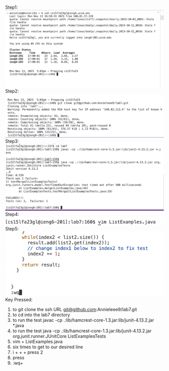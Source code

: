Step1:
![Image](step1.png)
Step2:
![Image](step2.png)
Step3:
![Image](step3.png)
Step4:
![Image](step4.png)
Step5:
![Image](step5.png)
Key Pressed:

1. <up><up><up><up> to git clone the ssh URL  git@github.com:Annieleee9/lab7.git
2. <up><up><up> to cd into the lab7 directory
3. <up><up> to run the test javac -cp .:lib/hamcrest-core-1.3.jar:lib/junit-4.13.2.jar *.java
4. <up> to run the test java -cp .:lib/hamcrest-core-1.3.jar:lib/junit-4.13.2.jar org.junit.runner.JUnitCore ListExamplesTests
5. vim <space> + ListExamples.java
6. <up> six times to get to our desired line
7. i + <right> + <backspace> + press 2
8. press <esc>
9. :wq+ <Enter>
